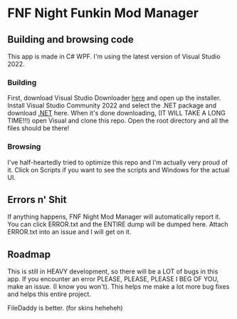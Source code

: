 # FNF Night Funkin Mod Manager

## Building and browsing code
This app is made in C# WPF.
I'm using the latest version of Visual Studio 2022.
### Building
First, download Visual Studio Downloader [here](https://visualstudio.microsoft.com/thank-you-downloading-visual-studio/?sku=Community&rel=16) and open up the installer.
Install Visual Studio Community 2022 and select the .NET package and download [.NET](https://dotnet.microsoft.com/download/dotnet-framework/thank-you/net48-web-installer) here.
When it's done downloading, (IT WILL TAKE A LONG TIME!!!) open Visual and clone this repo. Open the root directory and all the files should be there!
### Browsing
I've half-heartedly tried to optimize this repo and I'm actually very proud of it.
Click on Scripts if you want to see the scripts and Windows for the actual UI.


## Errors n' Shit
If anything happens, FNF Night Mod Manager will automatically report it. You can click ERROR.txt and the ENTIRE dump will be dumped here.
Attach ERROR.txt into an issue and I will get on it.

## Roadmap
This is still in HEAVY development, so there will be a LOT of bugs in this app.
If you encounter an error PLEASE, PLEASE, PLEASE I BEG OF YOU, make an issue. (I know you won't).
This helps me make a lot more bug fixes and helps this entire project.

FileDaddy is better. (for skins heheheh)
